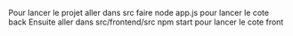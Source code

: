Pour lancer le projet aller dans src faire node app.js pour lancer le cote back
Ensuite aller dans src/frontend/src npm start pour lancer le cote front 
